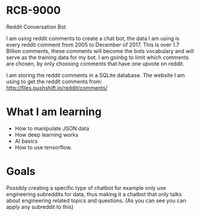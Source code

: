 # RCB-9000
Reddit Conversation Bot

I am using reddit comments to create a chat bot, the data I am using is every reddit comment from 2005 to December of 2017.
This is over 1.7 Billion comments, these comments will become the bots vocabulary and will serve as the training data for my bot. I am goinbg to limit which comments are chosen, by only choosing comments that have one upvote on reddit. 

I am storing the reddit comments in a SQLite database.
The website I am using to get the reddit comments from: http://files.pushshift.io/reddit/comments/

# What I am learning
* How to manipulate JSON data 
* How deep learning works
* AI basics 
* How to use tensorflow.

# Goals
Possibly creating a specific type of chatbot for example only use engineering subreddits for data, thus making it a chatbot that only talks about engineering related topics and questions. (As you can see you can apply any subreddit to this)
